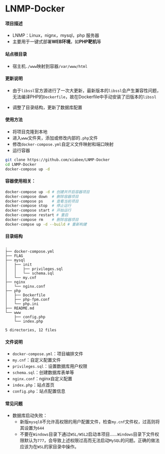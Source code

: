 # LNMP-Docker

#### 项目描述

* LNMP：Linux，nignx，mysql，php 服务器
* 主要用于一键式部署**WEB环境**，如**PHP靶机**等



#### 站点根目录

* 宿主机`./www`映射到容器`/var/www/html`



#### 更新说明

* 由于`libssl`官方源进行了一次大更新，最新版本的`libssl`会产生兼容性问题，无法编译PHP的`Dockerfile`，故在Dockerfile中手动安装了旧版本的`libssl`

* 调整了目录结构，更新了数据库配置

  

#### 使用方法

* 将项目克隆到本地
* 进入`www`文件夹，添加或修改内部的`.php`文件
* 修改`docker-compose.yml`自定义文件映射和端口映射
* 运行容器

```bash
git clone https://github.com/xiabee/LNMP-Docker
cd LNMP-Docker
docker-compose up -d
```



#### 容器使用相关：

```bash
docker-compose up -d # 创建并开启容器项目
docker-compose down  # 删除容器项目
docker-compose ps    # 查看当前项目
docker-compose stop  # 停止运行
docker-compose start # 开始运行
docker-compose restart # 重启
docker-compose rm    # 删除容器项目
docker-compse up -d --build # 重新构建
```



#### 目录结构

```
.
├── docker-compose.yml
├── FLAG
├── mysql
│   ├── init
│   │   ├── privileges.sql
│   │   └── schema.sql
│   └── my.cnf
├── nginx
│   └── nginx.conf
├── php
│   ├── Dockerfile
│   ├── php-fpm.conf
│   └── php.ini
├── README.md
└── www
    ├── config.php
    └── index.php

5 directories, 12 files
```



#### 文件说明

* `docker-compose.yml`：项目编排文件
* `my.cnf`：自定义配置文件
* `privileges.sql`：设置数据库用户权限
* `schema.sql`：创建数据库表单等
* `nginx.conf`：nginx自定义配置
* `index.php`：站点首页
* `config.php`：站点配置信息



#### 常见问题

* 数据库启动失败：
  * 新版`mysql8`不允许高权限的用户配置文件，检查`my.cnf`文件权，过高则将其设置为`644`
  * 不要在`Windows`目录下通过`WSL/WSL2`启动本项目......`Windows`目录下文件权限默认为`777`，会导致上述权限过高而无法启动`MySQL`的问题。正确的做法应该为在`WSL`的家目录中操作。

